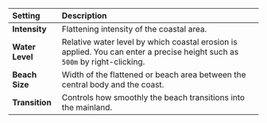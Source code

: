 | Setting         | Description                                                                                                                |
| :-------------- | :------------------------------------------------------------------------------------------------------------------------- |
| **Intensity**   | Flattening intensity of the coastal area.                                                                                  |
| **Water Level** | Relative water level by which coastal erosion is applied. You can enter a precise height such as `500m` by right-clicking. |
| **Beach Size**  | Width of the flattened or beach area between the central body and the coast.                                               |
| **Transition**  | Controls how smoothly the beach transitions into the mainland.                                                             |